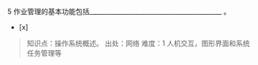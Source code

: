 5
作业管理的基本功能包括__________________________________________ 。
- [x]  

> 知识点：操作系统概述。
> 出处：网络
> 难度：1
> 人机交互，图形界面和系统任务管理等
